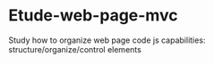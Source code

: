 # Etude-web-page-mvc
Study how to organize web page code
js capabilities: structure/organize/control elements
